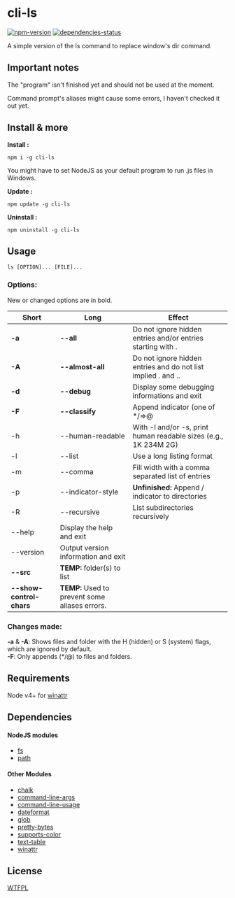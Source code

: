 # cli-ls

[![npm-version](https://img.shields.io/npm/v/cli-ls.svg?style=flat-square)](https://www.npmjs.com/package/cli-ls)
[![dependencies-status](https://img.shields.io/david/aziascreations/cli-ls.svg?style=flat-square)](https://david-dm.org/aziascreations/cli-ls#info=dependencies)

A simple version of the ls command to replace window's dir command.

## Important notes

The "program" isn't finished yet and should not be used at the moment.

Command prompt's aliases might cause some errors, I haven't checked it out yet.

## Install & more

**Install :**
```
npm i -g cli-ls
```
You might have to set NodeJS as your default program to run .js files in Windows.

**Update :**
```
npm update -g cli-ls
```

**Uninstall :**
```
npm uninstall -g cli-ls
```

## Usage

```
ls [OPTION]... [FILE]...
```

### Options:

New or changed options are in bold.

Short | Long | Effect
--- | --- | ---
**-a** | **--all** | Do not ignore hidden entries and/or entries starting with .
**-A** | **--almost-all** | Do not ignore hidden entries and do not list implied . and ..
**-d** | **--debug** | Display some debugging informations and exit
**-F** | **--classify** | Append indicator (one of */=>@|) to entries
-h | --human-readable | With -l and/or -s, print human readable sizes (e.g., 1K 234M 2G)
-l | --list | Use a long listing format
-m | --comma | Fill width with a comma separated list of entries
-p | --indicator-style | **Unfinished:** Append / indicator to directories
-R | --recursive | List subdirectories recursively
 | --help | Display the help and exit
 | --version | Output version information and exit
 | **--src** | **TEMP:** folder(s) to list
 | **--show-control-chars** | **TEMP:** Used to prevent some aliases errors.

### Changes made:

**-a** & **-A**: Shows files and folder with the H (hidden) or S (system) flags, which are ignored by default.<br>
**-F**: Only appends (*/@) to files and folders.

## Requirements

Node v4+ for [winattr](https://www.npmjs.com/package/winattr)

## Dependencies

#### NodeJS modules
* [fs](https://nodejs.org/api/fs.html)
* [path](https://nodejs.org/api/path.html)

#### Other Modules
* [chalk](https://www.npmjs.com/package/chalk)
* [command-line-args](https://www.npmjs.com/package/command-line-args)
* [command-line-usage](https://www.npmjs.com/package/command-line-usage)
* [dateformat](https://www.npmjs.com/package/dateformat)
* [glob](https://www.npmjs.com/package/glob)
* [pretty-bytes](https://www.npmjs.com/package/pretty-bytes)
* [supports-color](https://www.npmjs.com/package/supports-color)
* [text-table](https://www.npmjs.com/package/text-table)
* [winattr](https://www.npmjs.com/package/winattr)

## License
[WTFPL](http://www.wtfpl.net/)
